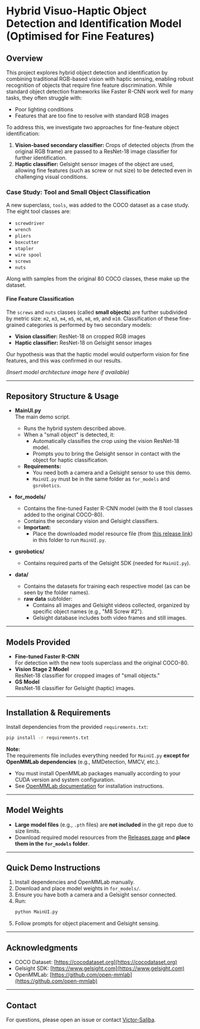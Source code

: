 # Hybrid Visuo-Haptic Object Detection and Identification Model (Optimised for Fine Features)

## Overview

This project explores hybrid object detection and identification by combining traditional RGB-based vision with haptic sensing, enabling robust recognition of objects that require fine feature discrimination. While standard object detection frameworks like Faster R-CNN work well for many tasks, they often struggle with:

- Poor lighting conditions
- Features that are too fine to resolve with standard RGB images

To address this, we investigate two approaches for fine-feature object identification:

1. **Vision-based secondary classifier:** Crops of detected objects (from the original RGB frame) are passed to a ResNet-18 image classifier for further identification.
2. **Haptic classifier:** Gelsight sensor images of the object are used, allowing fine features (such as screw or nut size) to be detected even in challenging visual conditions.

### Case Study: Tool and Small Object Classification

A new superclass, `tools`, was added to the COCO dataset as a case study. The eight tool classes are:

- `screwdriver`
- `wrench`
- `pliers`
- `boxcutter`
- `stapler`
- `wire spool`
- `screws`
- `nuts`

Along with samples from the original 80 COCO classes, these make up the dataset.

#### Fine Feature Classification

The `screws` and `nuts` classes (called **small objects**) are further subdivided by metric size: `m2`, `m3`, `m4`, `m5`, `m6`, `m8`, `m9`, and `m10`. Classification of these fine-grained categories is performed by two secondary models:

- **Vision classifier:** ResNet-18 on cropped RGB images
- **Haptic classifier:** ResNet-18 on Gelsight sensor images

Our hypothesis was that the haptic model would outperform vision for fine features, and this was confirmed in our results.

*_(Insert model architecture image here if available)_*

---

## Repository Structure & Usage

- **MainUI.py**  
  The main demo script.  
  - Runs the hybrid system described above.
  - When a "small object" is detected, it:
    - Automatically classifies the crop using the vision ResNet-18 model.
    - Prompts you to bring the Gelsight sensor in contact with the object for haptic classification.
  - **Requirements:**  
    - You need both a camera and a Gelsight sensor to use this demo.
    - `MainUI.py` must be in the same folder as `for_models` and `gsrobotics`.

- **for_models/**  
  - Contains the fine-tuned Faster R-CNN model (with the 8 tool classes added to the original COCO-80).
  - Contains the secondary vision and Gelsight classifiers.
  - **Important:**  
    - Place the downloaded model resource file (from [this release link](https://github.com/Victor-Saliba/Hybrid-Visuo-Haptic-Object-Detection-and-Identification-Model-Optimised-For-Fine-Features/releases)) in this folder to run `MainUI.py`.

- **gsrobotics/**  
  - Contains required parts of the Gelsight SDK (needed for `MainUI.py`).

- **data/**  
  - Contains the datasets for training each respective model (as can be seen by the folder names).
  - **raw data** subfolder:  
    - Contains all images and Gelsight videos collected, organized by specific object names (e.g., "M8 Screw #2").
    - Gelsight database includes both video frames and still images.

---

## Models Provided

- **Fine-tuned Faster R-CNN**  
  For detection with the new tools superclass and the original COCO-80.
- **Vision Stage 2 Model**  
  ResNet-18 classifier for cropped images of "small objects."
- **GS Model**  
  ResNet-18 classifier for Gelsight (haptic) images.

---

## Installation & Requirements

Install dependencies from the provided `requirements.txt`:

```sh
pip install -r requirements.txt
```

**Note:**  
The requirements file includes everything needed for `MainUI.py` **except for OpenMMLab dependencies** (e.g., MMDetection, MMCV, etc.).  
- You must install OpenMMLab packages manually according to your CUDA version and system configuration.  
- See [OpenMMLab documentation](https://github.com/open-mmlab/mmdetection) for installation instructions.

---

## Model Weights

- **Large model files** (e.g., `.pth` files) are **not included** in the git repo due to size limits.
- Download required model resources from the [Releases page](https://github.com/Victor-Saliba/Hybrid-Visuo-Haptic-Object-Detection-and-Identification-Model-Optimised-For-Fine-Features/releases) and **place them in the `for_models` folder**.

---

## Quick Demo Instructions

1. Install dependencies and OpenMMLab manually.
2. Download and place model weights in `for_models/`.
3. Ensure you have both a camera and a Gelsight sensor connected.
4. Run:
    ```sh
    python MainUI.py
    ```
5. Follow prompts for object placement and Gelsight sensing.

---

## Acknowledgments

- COCO Dataset: [https://cocodataset.org](https://cocodataset.org)
- Gelsight SDK: [https://www.gelsight.com](https://www.gelsight.com)
- OpenMMLab: [https://github.com/open-mmlab](https://github.com/open-mmlab)

---

## Contact

For questions, please open an issue or contact [Victor-Saliba](https://github.com/Victor-Saliba).
